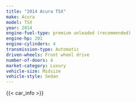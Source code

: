 ```yaml
---
title: "2014 Acura TSX"
make: Acura
model: TSX
year: 2014
engine-fuel-type: premium unleaded (recommended)
engine-hp: 201
engine-cylinders: 4
transmission-type: Automatic
driven-wheels: Front wheel drive
number-of-doors: 4
market-category: Luxury
vehicle-size: Midsize
vehicle-style: Sedan
---
```


{{< car_info >}}
